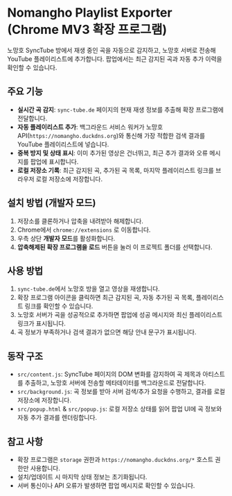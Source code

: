 # Nomangho Playlist Exporter (Chrome MV3 확장 프로그램)

노망호 SyncTube 방에서 재생 중인 곡을 자동으로 감지하고, 노망호 서버로 전송해 YouTube 플레이리스트에 추가합니다. 팝업에서는 최근 감지된 곡과 자동 추가 이력을 확인할 수 있습니다.

## 주요 기능
- **실시간 곡 감지**: `sync-tube.de` 페이지의 현재 재생 정보를 추출해 확장 프로그램에 전달합니다.
- **자동 플레이리스트 추가**: 백그라운드 서비스 워커가 노망호 API(`https://nomangho.duckdns.org`)와 통신해 가장 적합한 검색 결과를 YouTube 플레이리스트에 넣습니다.
- **중복 방지 및 상태 표시**: 이미 추가된 영상은 건너뛰고, 최근 추가 결과와 오류 메시지를 팝업에 표시합니다.
- **로컬 저장소 기록**: 최근 감지된 곡, 추가된 곡 목록, 마지막 플레이리스트 링크를 브라우저 로컬 저장소에 저장합니다.

## 설치 방법 (개발자 모드)
1. 저장소를 클론하거나 압축을 내려받아 해제합니다.
2. Chrome에서 `chrome://extensions` 로 이동합니다.
3. 우측 상단 **개발자 모드**를 활성화합니다.
4. **압축해제된 확장 프로그램을 로드** 버튼을 눌러 이 프로젝트 폴더를 선택합니다.

## 사용 방법
1. `sync-tube.de`에서 노망호 방을 열고 영상을 재생합니다.
2. 확장 프로그램 아이콘을 클릭하면 최근 감지된 곡, 자동 추가된 곡 목록, 플레이리스트 링크를 확인할 수 있습니다.
3. 노망호 서버가 곡을 성공적으로 추가하면 팝업에 성공 메시지와 최신 플레이리스트 링크가 표시됩니다.
4. 곡 정보가 부족하거나 검색 결과가 없으면 해당 안내 문구가 표시됩니다.

## 동작 구조
- `src/content.js`: SyncTube 페이지의 DOM 변화를 감지하여 곡 제목과 아티스트를 추출하고, 노망호 서버에 전송할 메타데이터를 백그라운드로 전달합니다.
- `src/background.js`: 곡 정보를 받아 서버 검색/추가 요청을 수행하고, 결과를 로컬 저장소에 저장합니다.
- `src/popup.html` & `src/popup.js`: 로컬 저장소 상태를 읽어 팝업 UI에 곡 정보와 자동 추가 결과를 렌더링합니다.

## 참고 사항
- 확장 프로그램은 `storage` 권한과 `https://nomangho.duckdns.org/*` 호스트 권한만 사용합니다.
- 설치/업데이트 시 마지막 상태 정보는 초기화됩니다.
- 서버 통신이나 API 오류가 발생하면 팝업 메시지로 확인할 수 있습니다.
